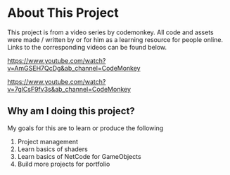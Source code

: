 # About This Project

This project is from a video series by codemonkey. All code and assets were made / written by or for him as a learning resource for people online. Links to the corresponding videos can be found below.

https://www.youtube.com/watch?v=AmGSEH7QcDg&ab_channel=CodeMonkey

https://www.youtube.com/watch?v=7glCsF9fv3s&ab_channel=CodeMonkey

## Why am I doing this project?

My goals for this are to learn or produce the following
1. Project management
2. Learn basics of shaders
3. Learn basics of NetCode for GameObjects
4. Build more projects for portfolio
